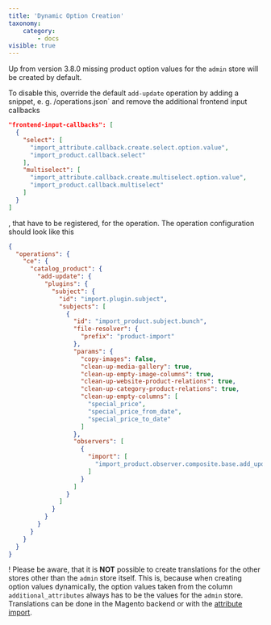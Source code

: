 ```yaml
---
title: 'Dynamic Option Creation'
taxonomy:
    category:
        - docs
visible: true
---
```


Up from version 3.8.0 missing product option values for the `admin` store will be created by default. 

To disable this, override the default `add-update` operation by adding a snippet, e. g. <custom-configuration-dir>/operations.json` and remove the additional frontend input callbacks

```json
"frontend-input-callbacks": [
  {
    "select": [
      "import_attribute.callback.create.select.option.value",
      "import_product.callback.select"
    ],
    "multiselect": [
      "import_attribute.callback.create.multiselect.option.value",
      "import_product.callback.multiselect"
    ]
  }
] 
```
    
, that have to be registered, for the operation. The operation configuration should look like this

```json
{
  "operations": {
    "ce": {
      "catalog_product": {
        "add-update": {
          "plugins": {
            "subject": {
              "id": "import.plugin.subject",
              "subjects": [
                {
                  "id": "import_product.subject.bunch",
                  "file-resolver": {
                    "prefix": "product-import"
                  },
                  "params": {
                    "copy-images": false,
                    "clean-up-media-gallery": true,
                    "clean-up-empty-image-columns": true,
                    "clean-up-website-product-relations": true,
                    "clean-up-category-product-relations": true,
                    "clean-up-empty-columns": [
                      "special_price",
                      "special_price_from_date",
                      "special_price_to_date"
                    ]
                  },
                  "observers": [
                    {
                      "import": [
                        "import_product.observer.composite.base.add_update"
                      ]
                    }
                  ]
                }
              ]
            }
          }
        }
      }
    }
  }
}
```

! Please be aware, that it is **NOT** possible to create translations for the other stores other than the `admin` store itself. This is, because when creating option values dynamically, the option values taken from the column `additional_attributes` always has to be the values for the `admin` store. Translations can be done in the Magento backend or with the [attribute import](/file-structure/attributes).
